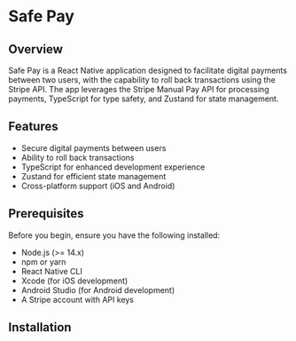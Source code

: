 # Safe Pay

## Overview

Safe Pay is a React Native application designed to facilitate digital payments between two users, with the capability to roll back transactions using the Stripe API. The app leverages the Stripe Manual Pay API for processing payments, TypeScript for type safety, and Zustand for state management.

## Features

- Secure digital payments between users
- Ability to roll back transactions
- TypeScript for enhanced development experience
- Zustand for efficient state management
- Cross-platform support (iOS and Android)

## Prerequisites

Before you begin, ensure you have the following installed:

- Node.js (>= 14.x)
- npm or yarn
- React Native CLI
- Xcode (for iOS development)
- Android Studio (for Android development)
- A Stripe account with API keys

## Installation

